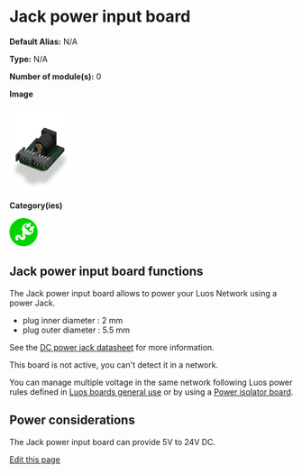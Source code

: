 # Jack power input board
<div class="cust_sheet" markdown="1">
<p class="cust_sheet-title" markdown="1"><strong>Default Alias:</strong> N/A</p>
<p class="cust_sheet-title" markdown="1"><strong>Type:</strong> N/A</p>
<p class="cust_sheet-title" markdown="1"><strong>Number of module(s):</strong> 0</p>
<p class="cust_sheet-title" markdown="1"><strong>Image</strong></p>
<p class="cust_indent" markdown="1"><img height="150" src="/_assets/img/jack-power-input-module.png"></p>
<p class="cust_sheet-title" markdown="1"><strong>Category(ies)</strong></p>
<p class="cust_indent" markdown="1">
<img height="50" src="/_assets/img/sticker-power.png" title="Power">
</p>
</div>

## Jack power input board functions

The Jack power input board allows to power your Luos Network using a power Jack.

 - plug inner diameter : 2 mm
 - plug outer diameter : 5.5 mm

 See the <a href="https://datasheet.octopart.com/694106301002-W%C3%BCrth-Elektronik-datasheet-111088219.pdf" target="_blank">DC power jack datasheet</a> for more information.

This board is not active, you can't detect it in a network.

You can manage multiple voltage in the same network following Luos power rules defined in [Luos boards general use](/_pages/prototyping_boards/electronic-use.md) or by using a [Power isolator board](/_pages/prototyping_boards/boards_list/power-isolator.md).

## Power considerations
The Jack power input board can provide 5V to 24V DC.

<div class="cust_edit_page"><a href="https://github.com/Luos-io/doc/src/_pages/prototyping_boards/boards_list/jack-power-input.md">Edit this page</a></div>

